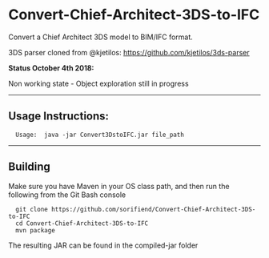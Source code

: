 # Convert-Chief-Architect-3DS-to-IFC
Convert a Chief Architect 3DS model to BIM/IFC format.

3DS parser cloned from @kjetilos: https://github.com/kjetilos/3ds-parser


**Status October 4th 2018:**

Non working state - Object exploration still in progress

---
Usage Instructions:
---

```
  Usage:  java -jar Convert3DstoIFC.jar file_path
```

---
Building
---
Make sure you have Maven in your OS class path, and then run the following from the Git Bash console

```
  git clone https://github.com/sorifiend/Convert-Chief-Architect-3DS-to-IFC
  cd Convert-Chief-Architect-3DS-to-IFC
  mvn package
```

The resulting JAR can be found in the compiled-jar folder

